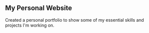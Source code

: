 ## My Personal Website

Created a personal portfolio to show some of my essential skills and projects I'm working on.